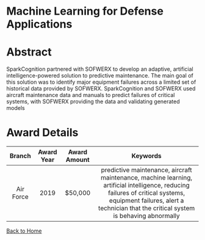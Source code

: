 
Machine Learning for Defense Applications
=========================================

# Abstract


SparkCognition partnered with SOFWERX to develop an adaptive, artificial intelligence-powered solution to predictive maintenance. The main goal of this solution was to identify major equipment failures across a limited set of historical data provided by SOFWERX. SparkCognition and SOFWERX used aircraft maintenance data and manuals to predict failures of critical systems, with SOFWERX providing the data and validating generated models  

# Award Details

|Branch|Award Year|Award Amount|Keywords|
| :---: | :---: | :---: | :---: |
|Air Force|2019|$50,000|predictive maintenance, aircraft maintenance, machine learning, artificial intelligence, reducing failures of critical systems, equipment failures, alert a technician that the critical system is behaving abnormally|
  
  


[Back to Home](https://github.com/chrischow/dod_sbir_awards/DJ/#1445)